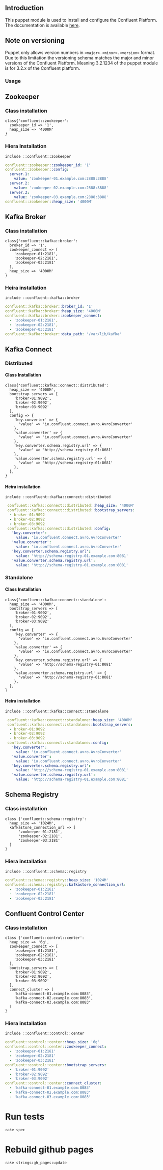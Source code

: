 ## Introduction

This puppet module is used to install and configure the Confluent Platform. The documentation is available [here](http://jcustenborder.github.io/puppet-confluent/).

## Note on versioning

Puppet only allows version numbers in `<major>.<minor>.<version>` format. Due to this limitation the versioning schema matches 
the major and minor versions of the Confluent Platform. Meaning 3.2.1234 of the puppet module is for 3.2.x of the Confluent platform.

### Usage

## Zookeeper

### Class installation

```puppet
class{'confluent::zookeeper':
  zookeeper_id => '1',
  heap_size => '4000M'
}
```

### Hiera Installation

```puppet
include ::confluent::zookeeper
```

```yaml
confluent::zookeeper::zookeeper_id: '1'
confluent::zookeeper::config:
  server.1:
    value: 'zookeeper-01.example.com:2888:3888'
  server.2:
    value: 'zookeeper-02.example.com:2888:3888'
  server.3:
    value: 'zookeeper-03.example.com:2888:3888'
confluent::zookeeper::heap_size: '4000M'
```

## Kafka Broker

### Class installation

```puppet
class{'confluent::kafka::broker':
  broker_id => '1',
  zookeeper_connect => [
    'zookeeper-01:2181',
    'zookeeper-02:2181',
    'zookeeper-03:2181'
  ],
  heap_size => '4000M'
}
```

### Heira installation

```puppet
include ::confluent::kafka::broker
```

```yaml
confluent::kafka::broker::broker_id: '1'
confluent::kafka::broker::heap_size: '4000M'
confluent::kafka::broker::zookeeper_connect:
  - 'zookeeper-01:2181',
  - 'zookeeper-02:2181',
  - 'zookeeper-03:2181'
confluent::kafka::broker::data_path: '/var/lib/kafka'
```

## Kafka Connect

### Distributed

#### Class Installation

```puppet
class{'confluent::kafka::connect::distributed':
  heap_size => '4000M',
  bootstrap_servers => [
    'broker-01:9092',
    'broker-02:9092',
    'broker-03:9092'
  ],
  config => {
    'key.converter' => {
      'value' => 'io.confluent.connect.avro.AvroConverter'
    },
    'value.converter' => {
      'value' => 'io.confluent.connect.avro.AvroConverter'
    },
    'key.converter.schema.registry.url' => {
      'value' => 'http://schema-registry-01:8081'
    },
    'value.converter.schema.registry.url' => {
      'value' => 'http://schema-registry-01:8081'
    },
  },
}
```

#### Heira installation

```puppet
include ::confluent::kafka::connect::distributed
```

```yaml
 confluent::kafka::connect::distributed::heap_size: '4000M'
 confluent::kafka::connect::distributed::bootstrap_servers:
  - broker-01:9092
  - broker-02:9092
  - broker-03:9092
 confluent::kafka::connect::distributed::config:
   'key.converter':
     value: 'io.confluent.connect.avro.AvroConverter'
   'value.converter':
     value: 'io.confluent.connect.avro.AvroConverter'
   'key.converter.schema.registry.url':
     value: 'http://schema-registry-01.example.com:8081'
   'value.converter.schema.registry.url':
     value: 'http://schema-registry-01.example.com:8081'
```

### Standalone

#### Class Installation

```puppet
class{'confluent::kafka::connect::standalone':
  heap_size => '4000M',
  bootstrap_servers => [
    'broker-01:9092',
    'broker-02:9092',
    'broker-03:9092'
  ],
  config => {
    'key.converter' => {
      'value' => 'io.confluent.connect.avro.AvroConverter'
    },
    'value.converter' => {
      'value' => 'io.confluent.connect.avro.AvroConverter'
    },
    'key.converter.schema.registry.url' => {
      'value' => 'http://schema-registry-01:8081'
    },
    'value.converter.schema.registry.url' => {
      'value' => 'http://schema-registry-01:8081'
    },
  },
}
```

#### Heira installation

```puppet
include ::confluent::kafka::connect::standalone
```

```yaml
 confluent::kafka::connect::standalone::heap_size: '4000M'
 confluent::kafka::connect::standalone::bootstrap_servers:
  - broker-01:9092
  - broker-02:9092
  - broker-03:9092
 confluent::kafka::connect::standalone::config:
   'key.converter':
     value: 'io.confluent.connect.avro.AvroConverter'
   'value.converter':
     value: 'io.confluent.connect.avro.AvroConverter'
   'key.converter.schema.registry.url':
     value: 'http://schema-registry-01.example.com:8081'
   'value.converter.schema.registry.url':
     value: 'http://schema-registry-01.example.com:8081'
```

## Schema Registry

### Class installation
```puppet
class {'confluent::schema::registry':
  heap_size => '1024M',
  kafkastore_connection_url => [
      'zookeeper-01:2181',
      'zookeeper-02:2181',
      'zookeeper-03:2181'
  ]
}
```

### Hiera installation

```puppet
include ::confluent::schema::registry
```

```yaml
confluent::schema::registry::heap_size: '1024M'
confluent::schema::registry::kafkastore_connection_url:
  - 'zookeeper-01:2181'
  - 'zookeeper-02:2181'
  - 'zookeeper-03:2181'
```

## Confluent Control Center

### Class installation

```puppet
class {'confluent::control::center':
  heap_size => '6g',
  zookeeper_connect => [
    'zookeeper-01:2181',
    'zookeeper-02:2181',
    'zookeeper-03:2181'
  ],
  bootstrap_servers => [
    'broker-01:9092',
    'broker-02:9092',
    'broker-03:9092'
  ],
  connect_cluster => [
    'kafka-connect-01.example.com:8083',
    'kafka-connect-02.example.com:8083',
    'kafka-connect-03.example.com:8083'
  ]
}
```

### Hiera installation

```puppet
include ::confluent::control::center
```

```yaml
confluent::control::center::heap_size: '6g'
confluent::control::center::zookeeper_connect: 
  - 'zookeeper-01:2181'
  - 'zookeeper-02:2181'
  - 'zookeeper-03:2181'
confluent::control::center::bootstrap_servers: 
  - 'broker-01:9092'
  - 'broker-02:9092'
  - 'broker-03:9092'
confluent::control::center::connect_cluster: 
  - 'kafka-connect-01.example.com:8083'
  - 'kafka-connect-02.example.com:8083'
  - 'kafka-connect-03.example.com:8083'
```

# Run tests

```bash
rake spec
```

# Rebuild github pages

```bash
rake strings:gh_pages:update
```
